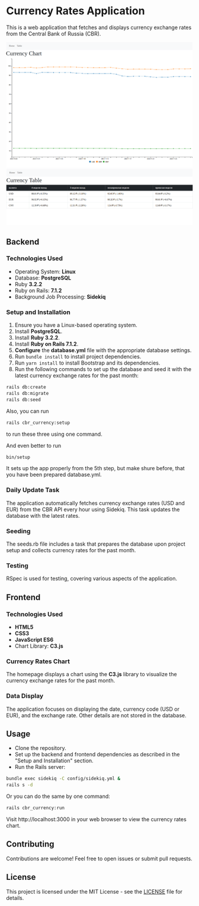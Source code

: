 # Currency Rates Application

This is a web application that fetches and displays currency exchange rates from the Central Bank of Russia (CBR).

![Chart](images/chart.png)
![Table](images/table.png)

## Backend

### Technologies Used

- Operating System: **Linux**
- Database: **PostgreSQL**
- Ruby **3.2.2**
- Ruby on Rails: **7.1.2**
- Background Job Processing: **Sidekiq**

### Setup and Installation

1. Ensure you have a Linux-based operating system.
2. Install **PostgreSQL**.
3. Install **Ruby 3.2.2**.
4. Install **Ruby on Rails 7.1.2**.
5. **Configure** the **database.yml** file with the appropriate database settings.
6. Run `bundle install` to install project dependencies.
7. Run `yarn install` to install Bootstrap and its dependencies.
8. Run the following commands to set up the database and seed it with the latest currency exchange rates for the past month:

```bash
rails db:create
rails db:migrate
rails db:seed
```

Also, you can run

```bash
rails cbr_currency:setup
```

to run these three using one command.

And even better to run

```bash
bin/setup
```

It sets up the app properly from the 5th step, but make shure before, that you have been prepared database.yml.

### Daily Update Task

The application automatically fetches currency exchange rates (USD and EUR) from the CBR API every hour using Sidekiq. This task updates the database with the latest rates.

### Seeding

The seeds.rb file includes a task that prepares the database upon project setup and collects currency rates for the past month.

### Testing

RSpec is used for testing, covering various aspects of the application.

## Frontend

### Technologies Used

- **HTML5**
- **CSS3**
- **JavaScript ES6**
- Chart Library: **C3.js**

### Currency Rates Chart

The homepage displays a chart using the **C3.js** library to visualize the currency exchange rates for the past month.

### Data Display

The application focuses on displaying the date, currency code (USD or EUR), and the exchange rate. Other details are not stored in the database.

## Usage

- Clone the repository.
- Set up the backend and frontend dependencies as described in the "Setup and Installation" section.
- Run the Rails server:

```bash
bundle exec sidekiq -C config/sidekiq.yml &
rails s -d
```

Or you can do the same by one command:

```bash
rails cbr_currency:run
```

Visit http://localhost:3000 in your web browser to view the currency rates chart.

## Contributing

Contributions are welcome! Feel free to open issues or submit pull requests.

## License

This project is licensed under the MIT License - see the [LICENSE](https://mit-license.org/license.txt) file for details.
